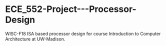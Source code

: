 # ECE_552-Project---Processor-Design
WISC-F18 ISA based processor design for course Introduction to Computer Architecture at UW-Madison.

